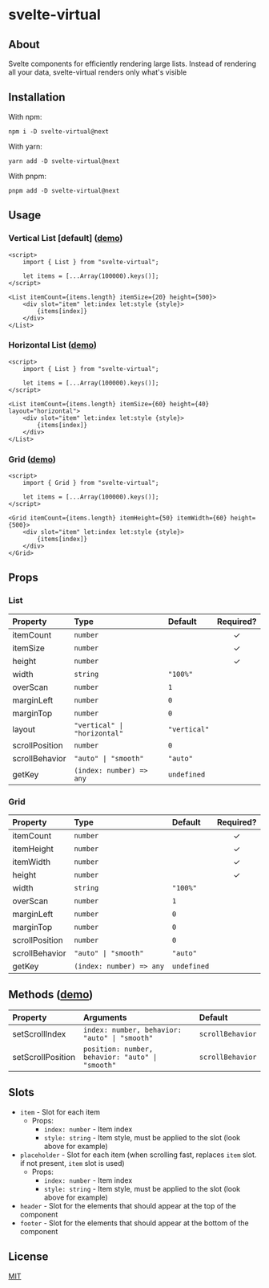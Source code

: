 # svelte-virtual

## About

Svelte components for efficiently rendering large lists. Instead of rendering all your data, svelte-virtual renders only what's visible

## Installation

With npm:

```
npm i -D svelte-virtual@next
```

With yarn:

```
yarn add -D svelte-virtual@next
```

With pnpm:

```
pnpm add -D svelte-virtual@next
```

## Usage

### Vertical List [default] ([demo](https://svelte.dev/repl/70b159e914024f869180c28b8e7eb92d))

```svelte
<script>
	import { List } from "svelte-virtual";

	let items = [...Array(100000).keys()];
</script>

<List itemCount={items.length} itemSize={20} height={500}>
	<div slot="item" let:index let:style {style}>
		{items[index]}
	</div>
</List>
```

### Horizontal List ([demo](https://svelte.dev/repl/160a5bf2e2a8484c8ffd03b219f5eb27))

```svelte
<script>
	import { List } from "svelte-virtual";

	let items = [...Array(100000).keys()];
</script>

<List itemCount={items.length} itemSize={60} height={40} layout="horizontal">
	<div slot="item" let:index let:style {style}>
		{items[index]}
	</div>
</List>
```

### Grid ([demo](https://svelte.dev/repl/8e2b877da06c4532ae50482236abbcac))

```svelte
<script>
	import { Grid } from "svelte-virtual";

	let items = [...Array(100000).keys()];
</script>

<Grid itemCount={items.length} itemHeight={50} itemWidth={60} height={500}>
	<div slot="item" let:index let:style {style}>
		{items[index]}
	</div>
</Grid>
```

## Props

### List

| Property       | Type                         | Default      | Required? |
| :------------- | :--------------------------- | :----------- | :-------: |
| itemCount      | `number`                     |              |     ✓     |
| itemSize       | `number`                     |              |     ✓     |
| height         | `number`                     |              |     ✓     |
| width          | `string`                     | `"100%"`     |           |
| overScan       | `number`                     | `1`          |           |
| marginLeft     | `number`                     | `0`          |           |
| marginTop      | `number`                     | `0`          |           |
| layout         | `"vertical" \| "horizontal"` | `"vertical"` |           |
| scrollPosition | `number`                     | `0`          |           |
| scrollBehavior | `"auto" \| "smooth"`         | `"auto"`     |           |
| getKey         | `(index: number) => any`     | `undefined`  |           |

### Grid

| Property       | Type                     | Default     | Required? |
| :------------- | :----------------------- | :---------- | :-------: |
| itemCount      | `number`                 |             |     ✓     |
| itemHeight     | `number`                 |             |     ✓     |
| itemWidth      | `number`                 |             |     ✓     |
| height         | `number`                 |             |     ✓     |
| width          | `string`                 | `"100%"`    |           |
| overScan       | `number`                 | `1`         |           |
| marginLeft     | `number`                 | `0`         |           |
| marginTop      | `number`                 | `0`         |           |
| scrollPosition | `number`                 | `0`         |           |
| scrollBehavior | `"auto" \| "smooth"`     | `"auto"`    |           |
| getKey         | `(index: number) => any` | `undefined` |           |

## Methods ([demo](https://svelte.dev/repl/8efc42f67dc5493aabe465c589af62e7))

| Property          | Arguments                                        | Default          |
| :---------------- | :----------------------------------------------- | :--------------- |
| setScrollIndex    | `index: number, behavior: "auto" \| "smooth"`    | `scrollBehavior` |
| setScrollPosition | `position: number, behavior: "auto" \| "smooth"` | `scrollBehavior` |

## Slots

-   `item` - Slot for each item
    -   Props:
        -   `index: number` - Item index
        -   `style: string` - Item style, must be applied to the slot (look above for example)
-   `placeholder` - Slot for each item (when scrolling fast, replaces `item` slot. if not present, `item` slot is used)
    -   Props:
        -   `index: number` - Item index
        -   `style: string` - Item style, must be applied to the slot (look above for example)
-   `header` - Slot for the elements that should appear at the top of the component
-   `footer` - Slot for the elements that should appear at the bottom of the component

## License

[MIT](./LICENSE)
